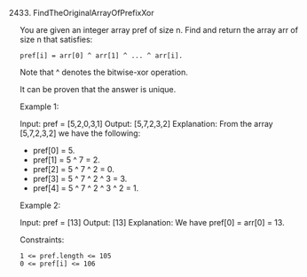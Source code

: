 2433. FindTheOriginalArrayOfPrefixXor

You are given an integer array pref of size n. Find and return the array arr of size n that satisfies:

    pref[i] = arr[0] ^ arr[1] ^ ... ^ arr[i].

Note that ^ denotes the bitwise-xor operation.

It can be proven that the answer is unique.

Example 1:

Input: pref = [5,2,0,3,1]
Output: [5,7,2,3,2]
Explanation: From the array [5,7,2,3,2] we have the following:
- pref[0] = 5.
- pref[1] = 5 ^ 7 = 2.
- pref[2] = 5 ^ 7 ^ 2 = 0.
- pref[3] = 5 ^ 7 ^ 2 ^ 3 = 3.
- pref[4] = 5 ^ 7 ^ 2 ^ 3 ^ 2 = 1.

Example 2:

Input: pref = [13]
Output: [13]
Explanation: We have pref[0] = arr[0] = 13.

Constraints:

    1 <= pref.length <= 105
    0 <= pref[i] <= 106
